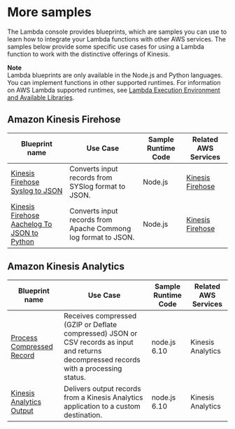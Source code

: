 # More samples<a name="use-kinesis-blueprints"></a>

The Lambda console provides blueprints, which are samples you can use to learn how to integrate your Lambda functions with other AWS services\. The samples below provide some specific use cases for using a Lambda function to work with the distinctive offerings of Kinesis\.

**Note**  
Lambda blueprints are only available in the Node\.js and Python languages\. You can implement functions in other supported runtimes\. For information on AWS Lambda supported runtimes, see [Lambda Execution Environment and Available Libraries](current-supported-versions.md)\.

## Amazon Kinesis Firehose<a name="aws-lambda-kinesis-firehose-blueprints"></a>


| Blueprint name | Use Case | Sample Runtime Code | Related AWS Services | 
| --- | --- | --- | --- | 
| [Kinesis Firehose Syslog to JSON](https://console.aws.amazon.com/lambda/home?region=us-east-1#/create/new?bp=kinesis-firehose-syslog-to-json) |  Converts input records from SYSlog format to JSON\.  |  Node\.js  |  [Kinesis Firehose](http://docs.aws.amazon.com/firehose/latest/dev/)  | 
| [Kinesis Firehose Aachelog To JSON to Python](https://console.aws.amazon.com/lambda/home?region=us-east-1#/create/new?bp=kinesis-firehose-apachelog-to-json-python) |  Converts input records from Apache Commong log format to JSON\.  |  Node\.js  |  [Kinesis Firehose](http://docs.aws.amazon.com/firehose/latest/dev/)  | 

## Amazon Kinesis Analytics<a name="aws-lambda-kinesis-analytics-blueprints"></a>


| Blueprint name | Use Case | Sample Runtime Code | Related AWS Services | 
| --- | --- | --- | --- | 
| [Process Compressed Record](https://console.aws.amazon.com/lambda/home?region=us-east-1#/create/new?bp=kinesis-firehose-syslog-to-json) |  Receives compressed \(GZIP or Deflate compressed\) JSON or CSV records as input and returns decompressed records with a processing status\.  |  node\.js 6\.10  |  Kinesis Analytics  | 
| [Kinesis Analytics Output](https://console.aws.amazon.com/lambda/home?region=us-east-1#/create/new?bp=kinesis-analytics-output) |  Delivers output records from a Kinesis Analytics application to a custom destination\.  |  node\.js 6\.10  |  Kinesis Analytics  | 